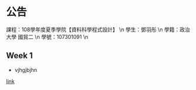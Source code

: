 ﻿# 公告

課程：108學年度夏季學院【資料科學程式設計】 \n
學生：鄧羽彤 \n
學籍：政治大學 國貿二 \n
學號：107301091 \n

## Week 1
* vjhgjbjhn

[link](google.com)
